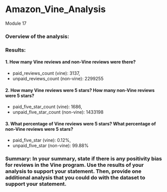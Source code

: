 # Amazon_Vine_Analysis
Module 17

### Overview of the analysis:


### Results: 


#### 1. How many Vine reviews and non-Vine reviews were there?
- paid_reviews_count (vine): 3137,
- unpaid_reviews_count (non-vine): 2299255

#### 2. How many Vine reviews were 5 stars? How many non-Vine reviews were 5 stars?
- paid_five_star_count (vine): 1686, 
- unpaid_five_star_count (non-vine): 1433198

#### 3. What percentage of Vine reviews were 5 stars? What percentage of non-Vine reviews were 5 stars?
- paid_five_star (vine): 0.12%, 
- unpaid_five_star (non-vine): 99.88%

### Summary: In your summary, state if there is any positivity bias for reviews in the Vine program. Use the results of your analysis to support your statement. Then, provide one additional analysis that you could do with the dataset to support your statement.
